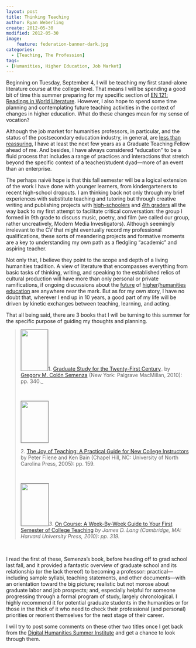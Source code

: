 ```yaml
---
layout: post
title: Thinking Teaching
author: Ryan Weberling
create: 2012-05-30
modified: 2012-05-30
image:
    feature: federation-banner-dark.jpg
categories:
  - [Teaching, The Profession]
tags:
- [Humanities, Higher Education, Job Market]
---
```


<span class="Z3988" title="ctx_ver=Z39.88-2004&rft_val_fmt=info%3Aofi%2Ffmt%3Akev%3Amtx%3Adc&rfr_id=info%3Asid%2Focoins.info%3Agenerator&rft.type=&rft.format=text&rft.title=Thinking+Teaching&rft.source=Ryan+Weberling&rft.date=2012-05-30&rft.identifier=http%3A%2F%2Fryanweberling.com%2F%3Fp%3D5&rft.language=English&rft.subject=Teaching&rft.aulast=Weberling&rft.aufirst=Ryan"></span>

Beginning on Tuesday, September 4, I will be teaching my first stand-alone literature course at the college level. That means I will be spending a good bit of time this summer preparing for my specific section of [EN 121: Readings in World Literature](http://www.ryanweberling.com/citylit). However, I also hope to spend some time planning and contemplating future teaching activities in the context of changes in higher education. What do these changes mean for my sense of vocation?

<!--excerpt-->

Although the job market for humanities professors, in particular, and the status of the postsecondary education industry, in general, are [less than reassuring](http://chronicle.com/article/We-Need-to-Acknowledge-the/64885/), I have at least the next few years as a Graduate Teaching Fellow ahead of me. And besides, I have always considered &#8220;education&#8221; to be a fluid process that includes a range of practices and interactions that stretch beyond the specific context of a teacher/student dyad—more of an event than an enterprise.

The perhaps naivë hope is that this fall semester will be a logical extension of the work I have done with younger learners, from kindergarteners to recent high-school dropouts. I am thinking back not only through my brief experiences with substitute teaching and tutoring but through creative writing and publishing projects with [high-schoolers](http://symsyw.blogspot.ca/p/about.html) and [4th graders](http://www.pushbuffalo.org/index.html?id=20111213152611) all the way back to my first attempt to facilitate critical conversation: the group I formed in 9th grade to discuss music, poetry, and film (we called our group, rather uncreatively, Modern Media Investigators). Although seemingly irrelevant to the CV that might eventually record my professional qualifications, these sorts of meandering projects and formative moments are a key to understanding my own path as a fledgling &#8220;academic&#8221; and aspiring teacher.

Not only that, I believe they point to the scope and depth of a living humanities tradition. A view of literature that encompasses everything from basic tasks of thinking, writing, and speaking to the established relics of cultural production will have more than only personal or private ramifications, if ongoing discussions about the [future](http://hastac.org/blogs/cathy-davidson/future-humanities) of [higher](http://futureofhighered.org/Principles.html)/[humanities](http://www.humanitiesresearch.net/news/what_is_the_future_for_the_humanities) [education](http://www.insidehighered.com/news/2011/03/30/scholars_seek_to_craft_argument_for_urgency_of_the_humanities_in_higher_education) are anywhere near the mark. But as for my own story, I have no doubt that, wherever I end up in 10 years, a good part of my life will be driven by kinetic exchanges between teaching, learning, and acting.

That all being said, there are 3 books that I will be turning to this summer for the specific purpose of guiding my thoughts and planning.

> [<img class="alignright" style="border: 1px solid grey;" title="Semenza, 2010." src="http://images.betterworldbooks.com/023/Graduate-Study-for-the-Twenty-First-Century-9780230100336.jpg" alt="" width="73" height="112" />](http://www.betterworldbooks.com/9780230100336-id-9780230100336.aspx)<span style="font-style: normal;">1. </span>[Graduate Study for the Twenty-First Century](http://www.betterworldbooks.com/9780230100336-id-9780230100336.aspx)_ by [Gregory M. Colón Semenza](http://sp.uconn.edu/~gms02007/index.html.htm) (New York: Palgrave MacMillan, 2010): pp. 340._
> 
> &nbsp;
> 
> _[<img class="alignleft" style="border: 1px solid grey;" title="Joy of Teaching" src="http://images.booksense.com/images/books/031/856/FC9780807856031.JPG" alt="" width="74" height="113" />](http://shop.harvard.com/book/9780807856031)_
> 
> 2. [The Joy of Teaching: A Practical Guide for New College Instructors](http://shop.harvard.com/book/9780807856031) <span style="font-style: normal;">by Peter Filene and Ken Bain (Chapel Hill, NC: University of North Carolina Press, 2005): pp. 159.</span>
> 
> &nbsp;
> 
> [<img class="alignright" style="border: 1px solid #808080;" title="Lang Book" src="http://images.betterworldbooks.com/067/On-Course-Lang-James-M-9780674047419.jpg" alt="" width="75" height="115" />](http://www.betterworldbooks.com/9780674047419-id-9780674047419.aspx)_3_. [On Course: A Week-By-Week Guide to Your First Semester of College Teaching](http://www.betterworldbooks.com/9780674047419-id-9780674047419.aspx) _by James D. Lang (Cambridge, MA: Harvard University Press, 2010): pp. 319._

&nbsp;

I read the first of these, Semenza&#8217;s book, before heading off to grad school last fall, and it provided a fantastic overview of graduate school and its relationship (or the lack thereof) to becoming a professor: practical—including sample syllabi, teaching statements, and other documents—with an orientation toward the big picture; realistic but not morose about graduate labor and job prospects; and, especially helpful for someone progressing through a formal program of study, largely chronological. I highly recommend it for potential graduate students in the humanities or for those in the thick of it who need to check their professional (and personal) priorities or reorient themselves for the next stage of their career.

I will try to post some comments on these other two titles once I get back from the [Digital Humanities Summer Institute](http://www.dhsi.org/) and get a chance to look through them.
